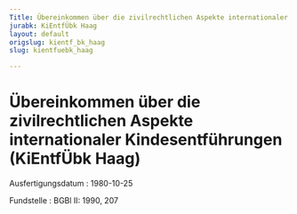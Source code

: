 ```yaml
---
Title: Übereinkommen über die zivilrechtlichen Aspekte internationaler Kindesentführungen
jurabk: KiEntfÜbk Haag
layout: default
origslug: kientf_bk_haag
slug: kientfuebk_haag

---
```


# Übereinkommen über die zivilrechtlichen Aspekte internationaler Kindesentführungen (KiEntfÜbk Haag)

Ausfertigungsdatum
:   1980-10-25

Fundstelle
:   BGBl II: 1990, 207

